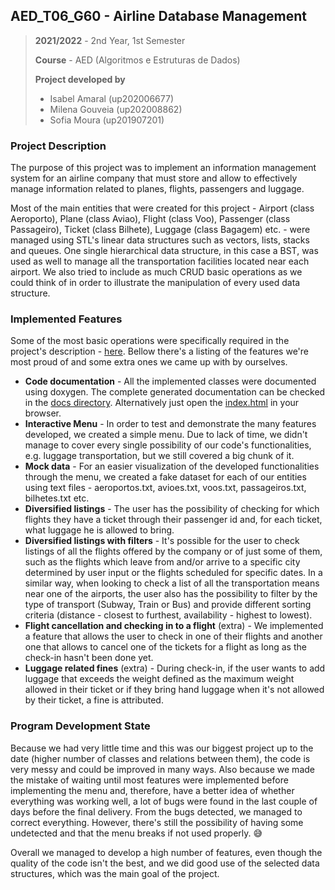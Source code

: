 ## AED_T06_G60 - Airline Database Management

> **2021/2022** - 2nd Year, 1st Semester
> 
> **Course** - AED (Algoritmos e Estruturas de Dados)
> 
> **Project developed by**
> - Isabel Amaral (up202006677)
> - Milena Gouveia (up202008862)
> - Sofia Moura (up201907201)

### Project Description

The purpose of this project was to implement an information management system for an airline company
that must store and allow to effectively manage information related to planes, flights, passengers and luggage.

Most of the main entities that were created for this project - Airport (class Aeroporto), Plane (class Aviao),
Flight (class Voo), Passenger (class Passageiro), Ticket (class Bilhete), Luggage (class Bagagem) etc. -
were managed using STL's linear data structures such as vectors, lists, stacks and queues. One single hierarchical 
data structure, in this case a BST, was used as well to manage all the transportation facilities located near
each airport. We also tried to include as much CRUD basic operations as we could think of in order to 
illustrate the manipulation of every used data structure.

### Implemented Features

Some of the most basic operations were specifically required in the project's description - [here](). 
Bellow there's a listing of the features we're most proud of and some extra ones we came up with by ourselves.

- **Code documentation** - All the implemented classes were documented using doxygen. The complete generated documentation
can be checked in the [docs directory](./docs/output/html). Alternatively just open the [index.html](./docs/output/html/index.html)
in your browser.
- **Interactive Menu** - In order to test and demonstrate the many features developed, we created a simple menu.
Due to lack of time, we didn't manage to cover every single possibility of our code's functionalities, e.g. luggage
transportation, but we still covered a big chunk of it.
- **Mock data** - For an easier visualization of the developed functionalities through the menu, we created a fake
dataset for each of our entities using text files - aeroportos.txt, avioes.txt, voos.txt, passageiros.txt, bilhetes.txt etc.
- **Diversified listings** - The user has the possibility of checking for which flights they have a ticket through their
passenger id and, for each ticket, what luggage he is allowed to bring.
- **Diversified listings with filters** - It's possible for the user to check listings of all the flights offered
by the company or of just some of them, such as the flights which leave from and/or arrive to a specific city determined
by user input or the flights scheduled for specific dates. In a similar way, when looking to check a list of all the 
transportation means near one of the airports, the user also has the possibility to filter by the type of transport 
(Subway, Train or Bus) and provide different sorting criteria (distance - closest to furthest, availability - highest to lowest).
- **Flight cancellation and checking in to a flight** (extra) - We implemented a feature that allows the user to check in
one of their flights and another one that allows to cancel one of the tickets for a flight as long as the check-in hasn't been
done yet.
- **Luggage related fines** (extra) - During check-in, if the user wants to add luggage that exceeds the weight defined as the maximum
weight allowed in their ticket or if they bring hand luggage when it's not allowed by their ticket, a fine is attributed.

### Program Development State

Because we had very little time and this was our biggest project up to the date (higher number of classes and relations between them),
the code is very messy and could be improved in many ways. Also because we made the mistake of waiting until most features were implemented
before implementing the menu and, therefore, have a better idea of whether everything was working well, a lot of bugs were found in the last
couple of days before the final delivery. From the bugs detected, we managed to correct everything. However, there's still the possibility
of having some undetected and that the menu breaks if not used properly. :sweat_smile:

Overall we managed to develop a high number of features, even though the quality of the code isn't the best, and we did good use
of the selected data structures, which was the main goal of the project.